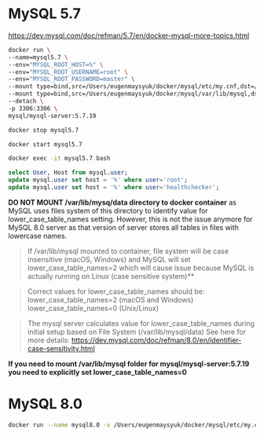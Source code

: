 # MySQL 5.7

https://dev.mysql.com/doc/refman/5.7/en/docker-mysql-more-topics.html

```bash
docker run \
--name=mysql5.7 \
--env="MYSQL_ROOT_HOST=%" \
--env="MYSQL_ROOT_USERNAME=root" \
--env="MYSQL_ROOT_PASSWORD=master" \
--mount type=bind,src=/Users/eugenmaysyuk/docker/mysql/etc/my.cnf,dst=/etc/my.cnf \
--mount type=bind,src=/Users/eugenmaysyuk/docker/mysql/var/lib/mysql,dst=/var/lib/mysql \
--detach \
-p 3306:3306 \
mysql/mysql-server:5.7.19
```

```bash
docker stop mysql5.7
```

```bash
docker start mysql5.7
```

```bash
docker exec -it mysql5.7 bash
```

```sql
select User, Host from mysql.user;
update mysql.user set host = '%' where user='root';
update mysql.user set host = '%' where user='healthchecker';
```



**DO NOT MOUNT /var/lib/mysq/data directory to docker container** as MySQL uses files system of this directory to identify value for lower_case_table_names setting.
However, this is not the issue anymore for MySQL 8.0 server as that version of server stores all tables in files with lowercase names.

> If /var/lib/mysql mounted to container, file system will be case insensitive (macOS, Windows) and MySQL will set lower_case_table_names=2 which will cause issue because MySQL is actually running on Linux (case sensitive system)**

> Correct values for lower_case_table_names should be:
> lower_case_table_names=2 (macOS and Windows)
> lower_case_table_names=0 (Unix/Linux)

> The mysql server calculates value for lower_case_table_names during initial setup based on File System (/var/lib/mysql/data)
See here for more details: https://dev.mysql.com/doc/refman/8.0/en/identifier-case-sensitivity.html

**If you need to mount /var/lib/mysql folder for mysql/mysql-server:5.7.19 you need to explicitly set lower_case_table_names=0**

# MySQL 8.0

```bash
docker run --name mysql8.0 -v /Users/eugenmaysyuk/docker/mysql/etc/my.cnf:/etc/my.cnf -p 3306:3306 -d -e MYSQL_ROOT_PASSWORD=master mysql:8.0
```

